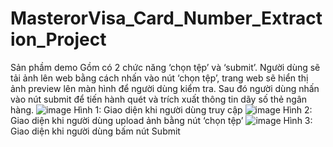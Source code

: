 # MasterorVisa_Card_Number_Extraction_Project
Sản phầm demo
Gồm có 2 chức năng ‘chọn tệp’ và ‘submit’. Người dùng sẽ tải ảnh lên web bằng cách nhấn vào nút ‘chọn tệp’,
trang web sẽ hiển thị ảnh preview lên màn hình để người dùng kiểm tra. 
Sau đó người dùng nhấn vào nút submit để tiến hành quét và trích xuất thông tin dãy số thẻ ngân hàng.
![image](https://user-images.githubusercontent.com/95958989/231440314-4fe346d4-57d1-41de-985c-be09300660a3.png)
                                Hình 1: Giao diện khi người dùng truy cập
![image](https://user-images.githubusercontent.com/95958989/231440394-9ebab8ae-6841-4cf5-8c9a-6766ff1fe88f.png)
                                Hình 2: Giao diện khi người dùng upload ảnh bằng nút ‘chọn tệp’
![image](https://user-images.githubusercontent.com/95958989/231440441-cd17972d-8610-4b0f-8cf3-195315d58c2b.png)
                                Hình 3: Giao diện khi người dùng bấm nút Submit
